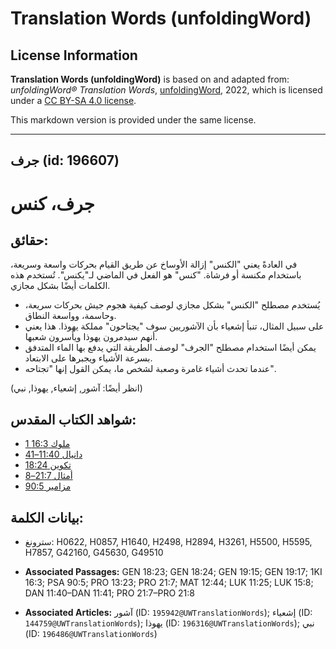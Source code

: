 # Translation Words (unfoldingWord)

## License Information

**Translation Words (unfoldingWord)** is based on and adapted from: _unfoldingWord® Translation Words_, [unfoldingWord](https://unfoldingword.org/utw), 2022, which is licensed under a [CC BY-SA 4.0 license](https://creativecommons.org/licenses/by-sa/4.0/legalcode.en).

This markdown version is provided under the same license.



--------------------------------

## جرف (id: 196607)

جرف، كنس
========

حقائق:
------

في العادةً يعني "الكنس" إزالة الأوساخ عن طريق القيام بحركات واسعة وسريعة، باستخدام مكنسة أو فرشاة. "كنس" هو الفعل في الماضي لـ"يكنس". تُستخدم هذه الكلمات أيضًا بشكل مجازي.

* يُستخدم مصطلح "الكنس" بشكل مجازي لوصف كيفية هجوم جيش بحركات سريعة، وحاسمة، وواسعة النطاق.
* على سبيل المثال، تنبأ إشعياء بأن الآشوريين سوف "يجتاحون" مملكة يهوذا. هذا يعني أنهم سيدمرون يهوذا ويأسرون شعبها.
* يمكن أيضًا استخدام مصطلح "الجرف" لوصف الطريقة التي يدفع بها الماء المتدفق بسرعة الأشياء ويجبرها على الابتعاد.
* عندما تحدث أشياء غامرة وصعبة لشخص ما، يمكن القول إنها "تجتاحه".

(انظر أيضًا: آشور, إشعياء, يهوذا, نبي)

شواهد الكتاب المقدس:
--------------------

* [1 ملوك 16:3](https://ref.ly/1Kgs16:3)
* [دانيال 11:40–41](https://ref.ly/Dan11:40-Dan11:41)
* [تكوين 18:24](https://ref.ly/Gen18:24)
* [أمثال 21:7–8](https://ref.ly/Prov21:7-Prov21:8)
* [مزامير 90:5](https://ref.ly/Ps90:5)

بيانات الكلمة:
--------------

* سترونغ: H0622, H0857, H1640, H2498, H2894, H3261, H5500, H5595, H7857, G42160, G45630, G49510

* **Associated Passages:** GEN 18:23; GEN 18:24; GEN 19:15; GEN 19:17; 1KI 16:3; PSA 90:5; PRO 13:23; PRO 21:7; MAT 12:44; LUK 11:25; LUK 15:8; DAN 11:40–DAN 11:41; PRO 21:7–PRO 21:8
* **Associated Articles:** آشور (ID: `195942@UWTranslationWords`); إشعياء (ID: `144759@UWTranslationWords`); يهوذا (ID: `196316@UWTranslationWords`); نبي (ID: `196486@UWTranslationWords`)

